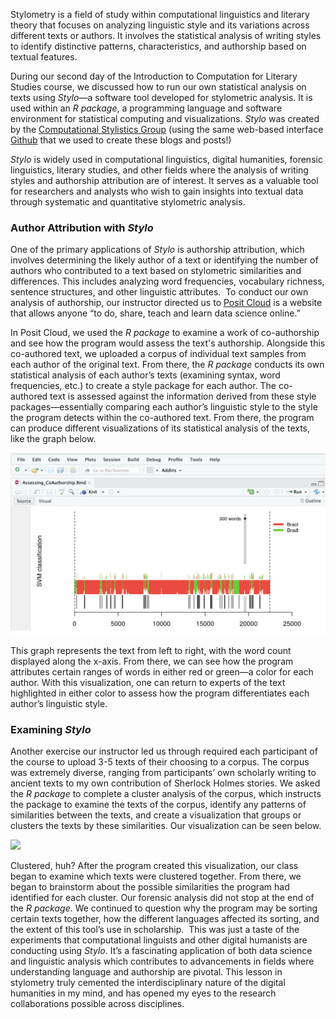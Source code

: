 Stylometry is a field of study within computational linguistics and literary theory that focuses on analyzing linguistic style and its variations across different texts or authors. It involves the statistical analysis of writing styles to identify distinctive patterns, characteristics, and authorship based on textual features. 

During our second day of the Introduction to Computation for Literary Studies course, we discussed how to run our own statistical analysis on texts using *Stylo*—a software tool developed for stylometric analysis. It is used within an *R package*, a programming language and software environment for statistical computing and visualizations. *Stylo* was created by the [Computational Stylistics Group](https://computationalstylistics.github.io/) (using the same web-based interface [Github](https://github.com/) that we used to create these blogs and posts!)

*Stylo* is widely used in computational linguistics, digital humanities, forensic linguistics, literary studies, and other fields where the analysis of writing styles and authorship attribution are of interest. It serves as a valuable tool for researchers and analysts who wish to gain insights into textual data through systematic and quantitative stylometric analysis. 

### Author Attribution with *Stylo*

One of the primary applications of *Stylo* is authorship attribution, which involves determining the likely author of a text or identifying the number of authors who contributed to a text based on stylometric similarities and differences. This includes analyzing word frequencies, vocabulary richness, sentence structures, and other linguistic attributes. ​​
To conduct our own analysis of authorship, our instructor directed us to [Posit Cloud](https://posit.cloud—which) is a website that allows anyone “to do, share, teach and learn data science online.”

In Posit Cloud, we used the *R package* to examine a work of co-authorship and see how the program would assess the text's authorship. Alongside this co-authored text, we uploaded a corpus of individual text samples from each author of the original text. From there, the *R package* conducts its own statistical analysis of each author’s texts (examining syntax, word frequencies, etc.) to create a style package for each author. The co-authored text is assessed against the information derived from these style packages—essentially comparing each author’s linguistic style to the style the program detects within the co-authored text. From there, the program can produce different visualizations of its statistical analysis of the texts, like the graph below. 

![](/assets/image/co-authorship.png)

This graph represents the text from left to right, with the word count displayed along the x-axis. From there, we can see how the program attributes certain ranges of words in either red or green—a color for each author. With this visualization, one can return to experts of the text highlighted in either color to assess how the program differentiates each author’s linguistic style. 

### Examining *Stylo* 

Another exercise our instructor led us through required each participant of the course to upload 3-5 texts of their choosing to a corpus. The corpus was extremely diverse, ranging from participants’ own scholarly writing to ancient texts to my own contribution of Sherlock Holmes stories. We asked the *R package* to complete a cluster analysis of the corpus, which instructs the package to examine the texts of the corpus, identify any patterns of similarities between the texts, and create a visualization that groups or clusters the texts by these similarities. Our visualization can be seen below. 

![](/assets/image/clusteranalysis)

Clustered, huh? After the program created this visualization, our class began to examine which texts were clustered together. From there, we began to brainstorm about the possible similarities the program had identified for each cluster. Our forensic analysis did not stop at the end of the *R package*. We continued to question why the program may be sorting certain texts together, how the different languages affected its sorting, and the extent of this tool’s use in scholarship. 
This was just a taste of the experiments that computational linguists and other digital humanists are conducting using *Stylo*. It’s a fascinating application of both data science and linguistic analysis which contributes to advancements in fields where understanding language and authorship are pivotal. This lesson in stylometry truly cemented the interdisciplinary nature of the digital humanities in my mind, and has opened my eyes to the research collaborations possible across disciplines. 


  

 